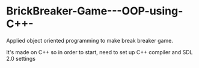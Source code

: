 # BrickBreaker-Game---OOP-using-C++-

Applied object oriented programming to make break breaker game.

It's made on C++ so in order to start, need to set up C++ compiler and SDL 2.0 settings
